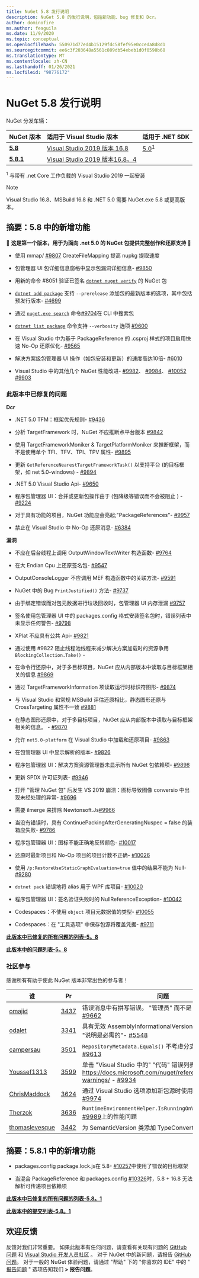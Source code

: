 ```yaml
---
title: NuGet 5.8 发行说明
description: NuGet 5.8 的发行说明，包括新功能、bug 修复和 Dcr。
author: dominofire
ms.author: feaguila
ms.date: 11/9/2020
ms.topic: conceptual
ms.openlocfilehash: 550971d77ed4b15129fdc58fef95e0cceda8d8d1
ms.sourcegitcommit: ee6c3f203648a5561c809db54ebeb1d0f0598b68
ms.translationtype: MT
ms.contentlocale: zh-CN
ms.lasthandoff: 01/26/2021
ms.locfileid: "98776172"
---
```

# <a name="nuget-58-release-notes"></a>NuGet 5.8 发行说明

NuGet 分发车辆：

| NuGet 版本 | 适用于 Visual Studio 版本 | 适用于 .NET SDK |
|:---|:---|:---|
| [**5.8**](https://nuget.org/downloads) | [Visual Studio 2019 版本 16.8](https://visualstudio.microsoft.com/downloads/) | [5.0](https://dotnet.microsoft.com/download/dotnet-core/5.0)<sup>1</sup> |
| [**5.8.1**](https://nuget.org/downloads) | [Visual Studio 2019 版本16.8。4](https://visualstudio.microsoft.com/downloads/) | |

<sup>1</sup> 与带有 .net Core 工作负载的 Visual Studio 2019 一起安装
  
> [!NOTE]
> Visual Studio 16.8、MSBuild 16.8 和 .NET 5.0 需要 NuGet.exe 5.8 或更高版本。


## <a name="summary-whats-new-in-58"></a>摘要：5.8 中的新增功能
🎉 **这是第一个版本，用于为面向 .net 5.0 的 NuGet 包提供完整创作和还原支持** 🎉

* 使用 mmap/ [#9807](https://github.com/NuGet/Home/issues/9807) CreateFileMapping 提高 nupkg 提取速度

* 包管理器 UI 包详细信息窗格中显示包漏洞详细信息- [#9850](https://github.com/NuGet/Home/issues/9850)

* 用新的命令 #8051 验证已签名 [`dotnet nuget verify`](/dotnet/core/tools/dotnet-nuget-verify) 的[](https://github.com/NuGet/Home/issues/8051) NuGet 包

* [`dotnet add package`](/dotnet/core/tools/dotnet-add-package#:~:text=dotnet%20add%20package%201%20Name%202%20Synopsis%203,when%20targeting%20a%20specific%20framework.%20...%206%20Examples) 支持 `--prerelease` 添加包的最新版本的选项，其中包括预发行版本- [#4699](https://github.com/NuGet/Home/issues/4699)

* 通过 [`nuget.exe search`](../reference/cli-reference/cli-ref-search.md) 命令[#9704](https://github.com/NuGet/Home/issues/9704)在 CLI 中搜索包

* [`dotnet list package`](/dotnet/core/tools/dotnet-list-package) 命令支持 `--verbosity` 选项 [#9600](https://github.com/NuGet/Home/issues/9600)

* 在 Visual Studio 中为基于 PackageReference 的 .csproj 样式的项目启用快速 No-Op 还原优化- [#9565](https://github.com/NuGet/Home/issues/9565)

* 解决方案级包管理器 UI 操作（如包安装和更新）的速度高达10倍- [#6010](https://github.com/NuGet/Home/issues/6010)

* Visual Studio 中的其他几个 NuGet 性能改进- [#9982](https://github.com/NuGet/Home/issues/9982)、 [#9984](https://github.com/NuGet/Home/issues/9984)、 [#10052](https://github.com/NuGet/Home/issues/10052) [#9903](https://github.com/NuGet/Home/issues/9903)


### <a name="issues-fixed-in-this-release"></a>此版本中已修复的问题

**Dcr**

* .NET 5.0 TFM：框架优先规则- [#9436](https://github.com/NuGet/Home/issues/9436)

* 分析 TargetFramework 时，NuGet 不应推断点平台版本 [#9842](https://github.com/NuGet/Home/issues/9842)

* 使用 TargetFrameworkMoniker & TargetPlatformMoniker 来推断框架，而不是使用单个 TFI、TFV、TPI、TPV 属性- [#9895](https://github.com/NuGet/Home/issues/9895)

* 更新 `GetReferenceNearestTargetFrameworkTask()` 以支持平台 (的目标框架，如 net 5.0-windows) - [#9894](https://github.com/NuGet/Home/issues/9894)

* .NET 5.0 Visual Studio Api- [#9650](https://github.com/NuGet/Home/issues/9650)

* 程序包管理器 UI：合并或更新包操作由于 (包降级等错误而不会被阻止 ) - [#9224](https://github.com/NuGet/Home/issues/9224)

* 对于具有功能的项目，NuGet 功能应会亮起;"PackageReferences"- [#9957](https://github.com/NuGet/Home/issues/9957)

* 禁止在 Visual Studio 中 No-Op 还原消息- [#6384](https://github.com/NuGet/Home/issues/6384)

**漏洞**

* 不应在后台线程上调用 OutputWindowTextWriter 构造函数- [#9764](https://github.com/NuGet/Home/issues/9764)

* 在大 Endian Cpu 上还原签名包- [#9547](https://github.com/NuGet/Home/issues/9547)

* OutputConsoleLogger 不应调用 MEF 构造函数中的关联方法- [#9591](https://github.com/NuGet/Home/issues/9591)

* NuGet 中的 Bug `PrintJustified()` 方法- [#9737](https://github.com/NuGet/Home/issues/9737)

* 由于绑定错误而对包元数据进行垃圾回收时，包管理器 UI 内存泄漏 [#9757](https://github.com/NuGet/Home/issues/9757)

* 签名使用包管理器 UI 中的 packages.config 格式安装签名包时，错误列表中未显示任何警告- [#9798](https://github.com/NuGet/Home/issues/9798)

* XPlat 不应具有公共 Api- [#9821](https://github.com/NuGet/Home/issues/9821)

* 通过使用 #9822 阻止线程池线程来减少解决方案加载时的资源争用 `BlockingCollection.Take()`  -  [](https://github.com/NuGet/Home/issues/9822)

* 在命令行还原中，对于多目标项目，NuGet 应从内部版本中读取与目标框架相关的信息 [#9869](https://github.com/NuGet/Home/issues/9869)

* 通过 TargetFrameworkInformation 项读取运行时标识符图形- [#9874](https://github.com/NuGet/Home/issues/9874)

* 与 Visual Studio 和常规 MSBuild 评估还原相比，静态图形还原与 CrossTargeting 属性不一致 [#9881](https://github.com/NuGet/Home/issues/9881)

* 在静态图形还原中，对于多目标项目，NuGet 应从内部版本中读取与目标框架相关的信息。 - [#9870](https://github.com/NuGet/Home/issues/9870)

* 允许 `net5.0-platform` 在 Visual Studio 中加载和还原项目- [#9863](https://github.com/NuGet/Home/issues/9863)

* 在包管理器 UI 中显示解析的版本- [#9826](https://github.com/NuGet/Home/issues/9826)

* 程序包管理器 UI：解决方案资源管理器未显示所有 NuGet 包依赖项- [#9898](https://github.com/NuGet/Home/issues/9898)

* 更新 SPDX 许可证列表- [#9946](https://github.com/NuGet/Home/issues/9946)

* 打开 "管理 NuGet 包" 后发生 VS 2019 崩溃：图标导致图像 conversio 中出现未经处理的异常- [#9696](https://github.com/NuGet/Home/issues/9696)

* 需要 ilmerge 来排除 Newtonsoft.Js[#9966](https://github.com/NuGet/Home/issues/9966)

* 当没有错误时，具有 ContinuePackingAfterGeneratingNuspec = false 的装箱应失败- [#9786](https://github.com/NuGet/Home/issues/9786)

* 程序包管理器 UI：图标不能正确地反转颜色- [#10017](https://github.com/NuGet/Home/issues/10017)

* 还原时最新项目和 No-Op 项目的项目计数不正确- [#10026](https://github.com/NuGet/Home/issues/10026)

* 使用 `/p:RestoreUseStaticGraphEvaluation=true` 值中的结果不能为 Null- [#9280](https://github.com/NuGet/Home/issues/9280)

* `dotnet pack` 错误地将 alias 用于 WPF 库项目- [#10020](https://github.com/NuGet/Home/issues/10020)

* 程序包管理器 UI：签名验证失败时的 NullReferenceException- [#10042](https://github.com/NuGet/Home/issues/10042)

* Codespaces：不使用 `object` 项目元数据值的类型- [#10055](https://github.com/NuGet/Home/issues/10055)

* Codespaces：在 "工具选项" 中保存包源将覆盖凭据- [#9711](https://github.com/NuGet/Home/issues/9711)


**[此版本中已修复的所有问题的列表-5。8](https://app.zenhub.com/workspaces/nuget-client-team-55aec9a240305cf007585881/reports/release?release=5f03519b777e78b4ffb2edeb)**

**[此版本中的问题列表-5。8](https://github.com/NuGet/NuGet.Client/compare/5.7.0.6726...5.8.0.6930)**

### <a name="community-contributions"></a>社区参与

感谢所有有助于使此 NuGet 版本非常出色的参与者！

|谁|Pr|问题|
|----|----|----|
[omajid](https://github.com/omajid) | [3437](https://github.com/NuGet/NuGet.Client/pull/3437) | 错误消息中有拼写错误。 "管理员" 而不是 "administrator"- [#9662](https://github.com/NuGet/Home/issues/9662)
[odalet](https://github.com/odalet) | [3341](https://github.com/NuGet/NuGet.Client/pull/3341) | 具有无效 AssemblyInformationalVersion 报表的 NuGet 包 "说明是必需的"- [#5548](https://github.com/NuGet/Home/issues/5548)
[campersau](https://github.com/campersau) | [3501](https://github.com/NuGet/NuGet.Client/pull/3501) | `RepositoryMetadata.Equals()` 不考虑分支和提交属性- [#9613](https://github.com/NuGet/Home/issues/9613)
[Youssef1313](https://github.com/Youssef1313) | [3599](https://github.com/NuGet/NuGet.Client/pull/3599) | 单击 "Visual Studio 中的" "代码" 错误列表窗口应会转向 https://docs.microsoft.com/nuget/reference/errors-and-warnings/  -  [#9934](https://github.com/NuGet/Home/issues/9934)
[ChrisMaddock](https://github.com/ChrisMaddock) | [3624](https://github.com/NuGet/NuGet.Client/pull/3624) | 通过 Visual Studio 选项添加新包源时使用 "https://"- [#9974](https://github.com/NuGet/Home/issues/9974)
[Therzok](https://github.com/Therzok) | [3636](https://github.com/NuGet/NuGet.Client/pull/3636) | `RuntimeEnvironmentHelper.IsRunningOnVisualStudio`Mono [#9989](https://github.com/NuGet/Home/issues/9989)上的性能问题
[thomaslevesque](https://github.com/thomaslevesque) | [3442](https://github.com/NuGet/NuGet.Client/pull/3442) | 为 SemanticVersion 类添加 TypeConverter- [#9125](https://github.com/NuGet/Home/issues/9125)

## <a name="summary-whats-new-in-581"></a>摘要：5.8.1 中的新增功能

* packages.config package.lock.js在 5.8- [#10257](https://github.com/NuGet/Home/issues/10257)中使用了错误的目标框架

* 当混合 PackageReference 和 packages.config [#10326](https://github.com/NuGet/Home/issues/10326)时，5.8 + 16.8 无法解析可传递项目依赖项

**[此版本中已修复的所有问题的列表-5.8。1](https://app.zenhub.com/workspaces/nuget-client-team-55aec9a240305cf007585881/reports/release?release=5ff7aeae16150e3b19910391)**

**[此版本中的提交列表-5.8。1](https://github.com/NuGet/NuGet.Client/compare/5.8.0.6930...5.8.1.7021)**

## <a name="feedback-welcome"></a>欢迎反馈

反馈对我们非常重要。  如果此版本有任何问题，请查看有关现有问题的 [GitHub 问题](https://github.com/NuGet/Home/issues) 和 [Visual Studio 开发人员社区](https://developercommunity.visualstudio.com/) 。  对于 NuGet 中的新问题，请报告 [GitHub 问题](https://github.com/NuGet/Home/issues/new)。
对于一般的 NuGet 体验问题，请通过 "帮助" 下的 "你喜欢的 IDE" 中的 " [报告问题](/visualstudio/ide/how-to-report-a-problem-with-visual-studio) " 选项告知我们 **> 报告问题**。